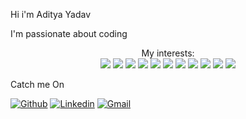 Hi i'm Aditya Yadav

I'm passionate about coding 

<p align="center">
My interests: <br>
  <img src="https://img.shields.io/badge/html5%20-%23E34F26.svg?&style=for-the-badge&logo=html5&logoColor=white">
  <img src="https://img.shields.io/badge/css3%20-%231572B6.svg?&style=for-the-badge&logo=css3&logoColor=white">
  <img src="https://img.shields.io/badge/javascript%20-%23323330.svg?&style=for-the-badge&logo=javascript&logoColor=%23F7DF1E">
  <img src="https://img.shields.io/badge/python%20-%2314354C.svg?&style=for-the-badge&logo=python&logoColor=white">
  <img src="https://img.shields.io/badge/node.js%20-%2343853D.svg?&style=for-the-badge&logo=node.js&logoColor=white">
  <img src="https://img.shields.io/badge/express.js%20-%23404d59.svg?&style=for-the-badge">
  <img src="https://img.shields.io/badge/react%20-%2320232a.svg?&style=for-the-badge&logo=react&logoColor=%2361DAFB">
  <img src="https://img.shields.io/badge/material%20ui%20-%230081CB.svg?&style=for-the-badge&logo=material-ui&logoColor=white">
  <img src="https://img.shields.io/badge/vuejs%20-%2335495e.svg?&style=for-the-badge&logo=vue.js&logoColor=%234FC08D">
  <img src="https://img.shields.io/badge/electron%20-%2320232e.svg?&style=for-the-badge&logo=electron&logoColor=%47848F">
  <img src = "https://img.shields.io/badge/Java-ED8B00?style=for-the-badge&logo=java&logoColor=white">

</p>



Catch me On 

[![Github](https://img.shields.io/badge/GitHub-100000?style=for-the-badge&logo=github&logoColor=white)](https://github.com/adi598)
[![Linkedin](https://img.shields.io/badge/LinkedIn-0077B5?style=for-the-badge&logo=linkedin&logoColor=white)](www.linkedin.com/in/aditya-yadav-7644961aa)
[![Gmail](https://img.shields.io/badge/Gmail-D14836?style=for-the-badge&logo=gmail&logoColor=white)](mailto:aditya.12047@gmail.com)




